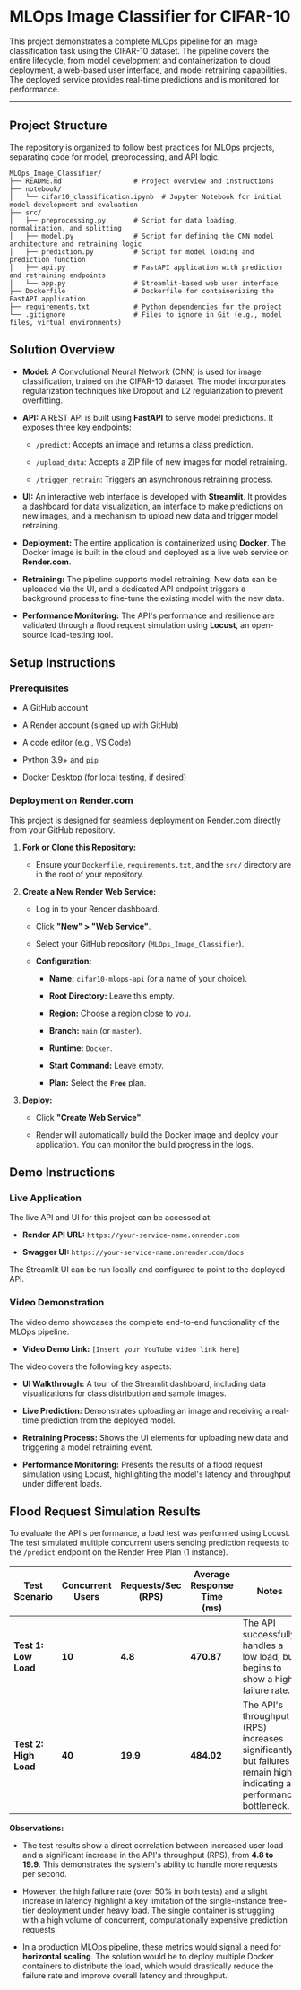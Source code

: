 # MLOps Image Classifier for CIFAR-10

This project demonstrates a complete MLOps pipeline for an image classification task using the CIFAR-10 dataset. The pipeline covers the entire lifecycle, from model development and containerization to cloud deployment, a web-based user interface, and model retraining capabilities. The deployed service provides real-time predictions and is monitored for performance.

-----

## Project Structure

The repository is organized to follow best practices for MLOps projects, separating code for model, preprocessing, and API logic.

```
MLOps_Image_Classifier/
├── README.md                  # Project overview and instructions
├── notebook/
│   └── cifar10_classification.ipynb  # Jupyter Notebook for initial model development and evaluation
├── src/
│   ├── preprocessing.py       # Script for data loading, normalization, and splitting
│   ├── model.py               # Script for defining the CNN model architecture and retraining logic
│   ├── prediction.py          # Script for model loading and prediction function
│   ├── api.py                 # FastAPI application with prediction and retraining endpoints
│   └── app.py                 # Streamlit-based web user interface
├── Dockerfile                 # Dockerfile for containerizing the FastAPI application
├── requirements.txt           # Python dependencies for the project
└── .gitignore                 # Files to ignore in Git (e.g., model files, virtual environments)
```

## Solution Overview

  * **Model:** A Convolutional Neural Network (CNN) is used for image classification, trained on the CIFAR-10 dataset. The model incorporates regularization techniques like Dropout and L2 regularization to prevent overfitting.

  * **API:** A REST API is built using **FastAPI** to serve model predictions. It exposes three key endpoints:

      * `/predict`: Accepts an image and returns a class prediction.

      * `/upload_data`: Accepts a ZIP file of new images for model retraining.

      * `/trigger_retrain`: Triggers an asynchronous retraining process.

  * **UI:** An interactive web interface is developed with **Streamlit**. It provides a dashboard for data visualization, an interface to make predictions on new images, and a mechanism to upload new data and trigger model retraining.

  * **Deployment:** The entire application is containerized using **Docker**. The Docker image is built in the cloud and deployed as a live web service on **Render.com**.

  * **Retraining:** The pipeline supports model retraining. New data can be uploaded via the UI, and a dedicated API endpoint triggers a background process to fine-tune the existing model with the new data.

  * **Performance Monitoring:** The API's performance and resilience are validated through a flood request simulation using **Locust**, an open-source load-testing tool.

## Setup Instructions

### Prerequisites

  * A GitHub account

  * A Render account (signed up with GitHub)

  * A code editor (e.g., VS Code)

  * Python 3.9+ and `pip`

  * Docker Desktop (for local testing, if desired)

### Deployment on Render.com

This project is designed for seamless deployment on Render.com directly from your GitHub repository.

1.  **Fork or Clone this Repository:**

      * Ensure your `Dockerfile`, `requirements.txt`, and the `src/` directory are in the root of your repository.

2.  **Create a New Render Web Service:**

      * Log in to your Render dashboard.

      * Click **"New" \> "Web Service"**.

      * Select your GitHub repository (`MLOps_Image_Classifier`).

      * **Configuration:**

          * **Name:** `cifar10-mlops-api` (or a name of your choice).

          * **Root Directory:** Leave this empty.

          * **Region:** Choose a region close to you.

          * **Branch:** `main` (or `master`).

          * **Runtime:** `Docker`.

          * **Start Command:** Leave empty.

          * **Plan:** Select the **`Free`** plan.

3.  **Deploy:**

      * Click **"Create Web Service"**.

      * Render will automatically build the Docker image and deploy your application. You can monitor the build progress in the logs.

## Demo Instructions

### Live Application

The live API and UI for this project can be accessed at:

  * **Render API URL:** `https://your-service-name.onrender.com`

  * **Swagger UI:** `https://your-service-name.onrender.com/docs`

The Streamlit UI can be run locally and configured to point to the deployed API.

### Video Demonstration

The video demo showcases the complete end-to-end functionality of the MLOps pipeline.

  * **Video Demo Link:** `[Insert your YouTube video link here]`

The video covers the following key aspects:

  * **UI Walkthrough:** A tour of the Streamlit dashboard, including data visualizations for class distribution and sample images.

  * **Live Prediction:** Demonstrates uploading an image and receiving a real-time prediction from the deployed model.

  * **Retraining Process:** Shows the UI elements for uploading new data and triggering a model retraining event.

  * **Performance Monitoring:** Presents the results of a flood request simulation using Locust, highlighting the model's latency and throughput under different loads.

## Flood Request Simulation Results

To evaluate the API's performance, a load test was performed using Locust. The test simulated multiple concurrent users sending prediction requests to the `/predict` endpoint on the Render Free Plan (1 instance).

| **Test Scenario** | **Concurrent Users** | **Requests/Sec (RPS)** | **Average Response Time (ms)** | **Notes** |
|---|---|---|---|---|
| **Test 1: Low Load** | **10** | **4.8** | **470.87** | The API successfully handles a low load, but begins to show a high failure rate. |
| **Test 2: High Load** | **40** | **19.9** | **484.02** | The API's throughput (RPS) increases significantly, but failures remain high, indicating a performance bottleneck. |

**Observations:**

  * The test results show a direct correlation between increased user load and a significant increase in the API's throughput (RPS), from **4.8 to 19.9**. This demonstrates the system's ability to handle more requests per second.

  * However, the high failure rate (over 50% in both tests) and a slight increase in latency highlight a key limitation of the single-instance free-tier deployment under heavy load. The single container is struggling with a high volume of concurrent, computationally expensive prediction requests.

  * In a production MLOps pipeline, these metrics would signal a need for **horizontal scaling**. The solution would be to deploy multiple Docker containers to distribute the load, which would drastically reduce the failure rate and improve overall latency and throughput.
